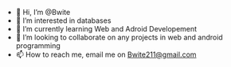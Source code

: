 - 👋 Hi, I’m @Bwite
- 👀 I’m interested in databases
- 🌱 I’m currently learning Web and Adroid Developement
- 💞️ I’m looking to collaborate on any projects in web and android programming
- 📫 How to reach me, email me on Bwite211@gmail.com

<!---
Bwite/Bwite is a ✨ special ✨ repository because its `README.md` (this file) appears on your GitHub profile.
You can click the Preview link to take a look at your changes.
--->

